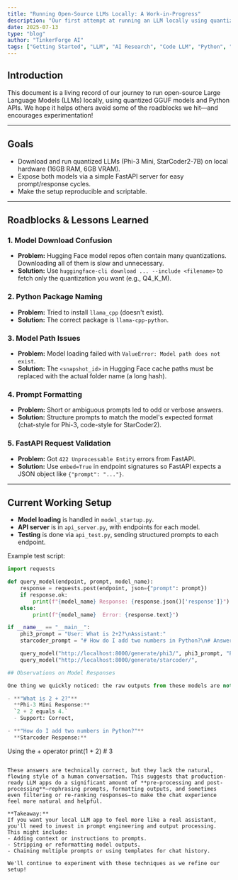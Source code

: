 ```yaml
---
title: "Running Open-Source LLMs Locally: A Work-in-Progress"
description: "Our first attempt at running an LLM locally using quantized GGUF models and Python APIs"
date: 2025-07-13
type: "blog"
author: "TinkerForge AI"
tags: ["Getting Started", "LLM", "AI Research", "Code LLM", "Python", "FastAPI"]
---
```


## Introduction

This document is a living record of our journey to run open-source Large Language Models (LLMs) locally, using quantized GGUF models and Python APIs. We hope it helps others avoid some of the roadblocks we hit—and encourages experimentation!

---

## Goals

- Download and run quantized LLMs (Phi-3 Mini, StarCoder2-7B) on local hardware (16GB RAM, 6GB VRAM).
- Expose both models via a simple FastAPI server for easy prompt/response cycles.
- Make the setup reproducible and scriptable.

---

## Roadblocks & Lessons Learned

### 1. **Model Download Confusion**
- **Problem:** Hugging Face model repos often contain many quantizations. Downloading all of them is slow and unnecessary.
- **Solution:** Use `huggingface-cli download ... --include <filename>` to fetch only the quantization you want (e.g., Q4_K_M).

### 2. **Python Package Naming**
- **Problem:** Tried to install `llama_cpp` (doesn't exist).
- **Solution:** The correct package is `llama-cpp-python`.

### 3. **Model Path Issues**
- **Problem:** Model loading failed with `ValueError: Model path does not exist`.
- **Solution:** The `<snapshot_id>` in Hugging Face cache paths must be replaced with the actual folder name (a long hash).

### 4. **Prompt Formatting**
- **Problem:** Short or ambiguous prompts led to odd or verbose answers.
- **Solution:** Structure prompts to match the model's expected format (chat-style for Phi-3, code-style for StarCoder2).

### 5. **FastAPI Request Validation**
- **Problem:** Got `422 Unprocessable Entity` errors from FastAPI.
- **Solution:** Use `embed=True` in endpoint signatures so FastAPI expects a JSON object like `{"prompt": "..."}`.

---

## Current Working Setup

- **Model loading** is handled in `model_startup.py`.
- **API server** is in `api_server.py`, with endpoints for each model.
- **Testing** is done via `api_test.py`, sending structured prompts to each endpoint.

Example test script:
```python
import requests

def query_model(endpoint, prompt, model_name):
    response = requests.post(endpoint, json={"prompt": prompt})
    if response.ok:
        print(f"{model_name} Response: {response.json()['response']}")
    else:
        print(f"{model_name}  Error: {response.text}")

if __name__ == "__main__":
    phi3_prompt = "User: What is 2+2?\nAssistant:"
    starcoder_prompt = "# How do I add two numbers in Python?\n# Answer:"

    query_model("http://localhost:8000/generate/phi3/", phi3_prompt, "Phi-3 Mini")
    query_model("http://localhost:8000/generate/starcoder/",

## Observations on Model Responses

One thing we quickly noticed: the raw outputs from these models are not as polished or conversational as what you see in production LLM applications (like ChatGPT or Copilot). For example, when we sent the prompts:

- **"What is 2 + 2?"**  
  **Phi-3 Mini Response:**  
  `2 + 2 equals 4.`
  - Support: Correct,

- **"How do I add two numbers in Python?"**  
  **Starcoder Response:**  
  ```
  Using the + operator
  print(1 + 2)  # 3
  ```

These answers are technically correct, but they lack the natural, flowing style of a human conversation. This suggests that production-ready LLM apps do a significant amount of **pre-processing and post-processing**—rephrasing prompts, formatting outputs, and sometimes even filtering or re-ranking responses—to make the chat experience feel more natural and helpful.

**Takeaway:**  
If you want your local LLM app to feel more like a real assistant, you'll need to invest in prompt engineering and output processing. This might include:
- Adding context or instructions to prompts.
- Stripping or reformatting model outputs.
- Chaining multiple prompts or using templates for chat history.

We'll continue to experiment with these techniques as we refine our setup!